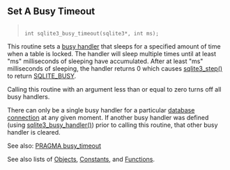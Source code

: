 ## Set A Busy Timeout




> ```
> 
> int sqlite3_busy_timeout(sqlite3*, int ms);
> 
> ```



This routine sets a [busy handler](../c3ref/busy_handler.html) that sleeps
for a specified amount of time when a table is locked. The handler
will sleep multiple times until at least "ms" milliseconds of sleeping
have accumulated. After at least "ms" milliseconds of sleeping,
the handler returns 0 which causes [sqlite3\_step()](../c3ref/step.html) to return
[SQLITE\_BUSY](../rescode.html#busy).


Calling this routine with an argument less than or equal to zero
turns off all busy handlers.


There can only be a single busy handler for a particular
[database connection](../c3ref/sqlite3.html) at any given moment. If another busy handler
was defined (using [sqlite3\_busy\_handler()](../c3ref/busy_handler.html)) prior to calling
this routine, that other busy handler is cleared.


See also: [PRAGMA busy\_timeout](../pragma.html#pragma_busy_timeout)


See also lists of
 [Objects](../c3ref/objlist.html),
 [Constants](../c3ref/constlist.html), and
 [Functions](../c3ref/funclist.html).


